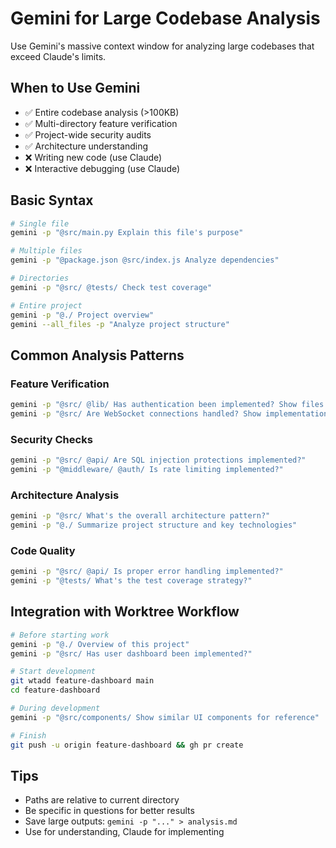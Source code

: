 # Gemini for Large Codebase Analysis

Use Gemini's massive context window for analyzing large codebases that exceed Claude's limits.

## When to Use Gemini

- ✅ Entire codebase analysis (>100KB)
- ✅ Multi-directory feature verification  
- ✅ Project-wide security audits
- ✅ Architecture understanding
- ❌ Writing new code (use Claude)
- ❌ Interactive debugging (use Claude)

## Basic Syntax

```bash
# Single file
gemini -p "@src/main.py Explain this file's purpose"

# Multiple files  
gemini -p "@package.json @src/index.js Analyze dependencies"

# Directories
gemini -p "@src/ @tests/ Check test coverage"

# Entire project
gemini -p "@./ Project overview"
gemini --all_files -p "Analyze project structure"
```

## Common Analysis Patterns

### Feature Verification

```bash
gemini -p "@src/ @lib/ Has authentication been implemented? Show files and functions"
gemini -p "@src/ Are WebSocket connections handled? Show implementation"
```

### Security Checks

```bash
gemini -p "@src/ @api/ Are SQL injection protections implemented?"
gemini -p "@middleware/ @auth/ Is rate limiting implemented?"
```

### Architecture Analysis

```bash
gemini -p "@src/ What's the overall architecture pattern?"
gemini -p "@./ Summarize project structure and key technologies"
```

### Code Quality

```bash
gemini -p "@src/ @api/ Is proper error handling implemented?"
gemini -p "@tests/ What's the test coverage strategy?"
```

## Integration with Worktree Workflow

```bash
# Before starting work
gemini -p "@./ Overview of this project"
gemini -p "@src/ Has user dashboard been implemented?"

# Start development
git wtadd feature-dashboard main
cd feature-dashboard

# During development  
gemini -p "@src/components/ Show similar UI components for reference"

# Finish
git push -u origin feature-dashboard && gh pr create
```

## Tips

- Paths are relative to current directory
- Be specific in questions for better results
- Save large outputs: `gemini -p "..." > analysis.md`
- Use for understanding, Claude for implementing